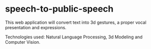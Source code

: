 # speech-to-public-speech


This web application will convert text into 3d gestures, a proper vocal presentation and expressions.


Technologies used: Natural Language Processing, 3d Modeling and Computer Vision.
